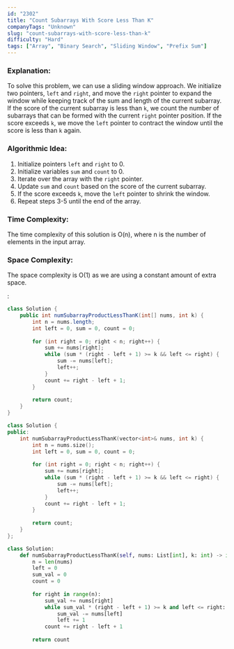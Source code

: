 ```yaml
---
id: "2302"
title: "Count Subarrays With Score Less Than K"
companyTags: "Unknown"
slug: "count-subarrays-with-score-less-than-k"
difficulty: "Hard"
tags: ["Array", "Binary Search", "Sliding Window", "Prefix Sum"]
---
```


### Explanation:
To solve this problem, we can use a sliding window approach. We initialize two pointers, `left` and `right`, and move the `right` pointer to expand the window while keeping track of the sum and length of the current subarray. If the score of the current subarray is less than `k`, we count the number of subarrays that can be formed with the current `right` pointer position. If the score exceeds `k`, we move the `left` pointer to contract the window until the score is less than `k` again.

### Algorithmic Idea:
1. Initialize pointers `left` and `right` to 0.
2. Initialize variables `sum` and `count` to 0.
3. Iterate over the array with the `right` pointer.
4. Update `sum` and `count` based on the score of the current subarray.
5. If the score exceeds `k`, move the `left` pointer to shrink the window.
6. Repeat steps 3-5 until the end of the array.

### Time Complexity:
The time complexity of this solution is O(n), where n is the number of elements in the input array.

### Space Complexity:
The space complexity is O(1) as we are using a constant amount of extra space.

:

```java
class Solution {
    public int numSubarrayProductLessThanK(int[] nums, int k) {
        int n = nums.length;
        int left = 0, sum = 0, count = 0;
        
        for (int right = 0; right < n; right++) {
            sum += nums[right];
            while (sum * (right - left + 1) >= k && left <= right) {
                sum -= nums[left];
                left++;
            }
            count += right - left + 1;
        }
        
        return count;
    }
}
```

```cpp
class Solution {
public:
    int numSubarrayProductLessThanK(vector<int>& nums, int k) {
        int n = nums.size();
        int left = 0, sum = 0, count = 0;
        
        for (int right = 0; right < n; right++) {
            sum += nums[right];
            while (sum * (right - left + 1) >= k && left <= right) {
                sum -= nums[left];
                left++;
            }
            count += right - left + 1;
        }
        
        return count;
    }
};
```

```python
class Solution:
    def numSubarrayProductLessThanK(self, nums: List[int], k: int) -> int:
        n = len(nums)
        left = 0
        sum_val = 0
        count = 0
        
        for right in range(n):
            sum_val += nums[right]
            while sum_val * (right - left + 1) >= k and left <= right:
                sum_val -= nums[left]
                left += 1
            count += right - left + 1
        
        return count
```